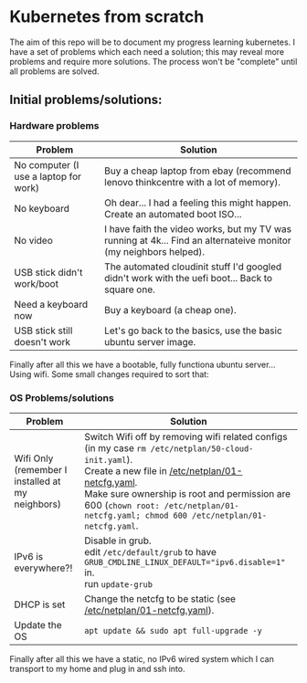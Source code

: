# Kubernetes from scratch

The aim of this repo will be to document my progress learning kubernetes. I have a set of problems which each need a solution; this may reveal more problems and require more solutions. The process won't be "complete" until all problems are solved.

## Initial problems/solutions:

### Hardware problems
| Problem    | Solution |
| --------- | ------- |
| No computer (I use a laptop for work) | Buy a cheap laptop from ebay (recommend lenovo thinkcentre with a lot of memory). |
| No keyboard           | Oh dear... I had a feeling this might happen. Create an automated boot ISO...        |
| No video          | I have faith the video works, but my TV was running at 4k... Find an alternateive monitor (my neighbors helped).   |
| USB stick didn't work/boot          | The automated cloudinit stuff I'd googled didn't work with the uefi boot... Back to square one.        |
| Need a keyboard now | Buy a keyboard (a cheap one).        |
| USB stick still doesn't work          | Let's go back to the basics, use the basic ubuntu server image.        |

Finally after all this we have a bootable, fully functiona ubuntu server... Using wifi. Some small changes required to sort that:

### OS Problems/solutions
| Problem    | Solution |
| --------- | ------- |
| Wifi Only (remember I installed at my neighbors) | Switch Wifi off by removing wifi related configs (in my case `rm /etc/netplan/50-cloud-init.yaml`).<br>Create a new file in [/etc/netplan/01-netcfg.yaml](configs/01-netcfg.yaml).<br>Make sure ownership is root and permission are 600 (`chown root: /etc/netplan/01-netcfg.yaml; chmod 600 /etc/netplan/01-netcfg.yaml`. |
| IPv6 is everywhere?!| Disable in grub.<br>edit `/etc/default/grub` to have `GRUB_CMDLINE_LINUX_DEFAULT="ipv6.disable=1"` in.<br>run `update-grub` |
| DHCP is set | Change the netcfg to be static (see [/etc/netplan/01-netcfg.yaml](configs/01-netcfg.yaml#L6-L12)). |
| Update the OS | `apt update && sudo apt full-upgrade -y` |

Finally after all this we have a static, no IPv6 wired system which I can transport to my home and plug in and ssh into.
